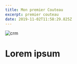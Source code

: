 ```yaml
---
title: Mon premier Couteau
excerpt: premier couteau
date: 2019-11-02T11:58:29.825Z
---
```

![crm](/uploads/crm_old.png "crm")

# Lorem ipsum
